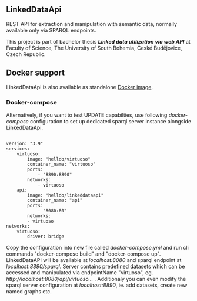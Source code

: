 <article><h1>LinkedDataApi</h1>
<p>REST API for extraction and manipulation with semantic data, normally available only via SPARQL endpoints.</p>
<p>This project is part of bachelor thesis <strong><em>Linked data utilization via web API</em></strong> at Faculty of Science, The University of South Bohemia, České Budějovice, Czech Republic.</p>
</article>
<article><h2>Docker support</h2>
<p>LinkedDataApi is also available as standalone <a href='https://hub.docker.com/r/helldo/linkeddataapi'>Docker image</a>.
<h3>Docker-compose</h3>
<p>Alternatively, if you want to test UPDATE capabilties, use following <em>docker-compose</em> configuration to set up dedicated sparql server instance alongside LinkedDataApi.</p>
<pre><code>
version: "3.9"
services:
    virtuoso:
        image: "helldo/virtuoso"
        container_name: "virtuoso"
        ports:
            - "8890:8890"
        networks:
            - virtuoso
    api:
        image: "helldo/linkeddataapi"
        container_name: "api"
        ports:
            - "8080:80"
        networks:
        - virtuoso
networks:    
    virtuoso:
        driver: bridge</code></pre>
<p>Copy the configuration into new file called <i>docker-compose.yml</i> and run cli commands "docker-compose build" and "docker-compose up". 
LinkedDataAPI will be available at <i>localhost:8080</i> and sparql endpoint at <i>localhost:8890/sparql</i>. 
Server contains predefined datasets which can be accessed and manipulated via endpointName "virtuoso", eg. <i>http://localhost:8080/api/virtuoso...</i> . 
Additionaly you can even modify the sparql server configuration at <i>localhost:8890</i>, ie. add datasets, create new named graphs etc.
</p>
</article>
